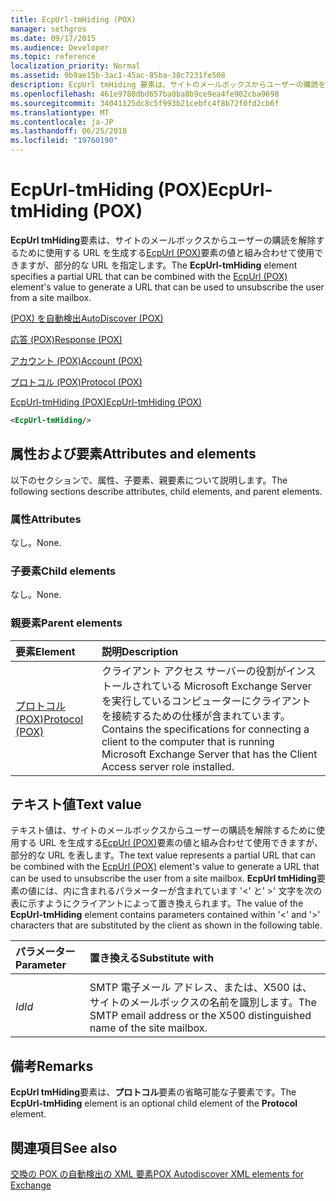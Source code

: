 ```yaml
---
title: EcpUrl-tmHiding (POX)
manager: sethgros
ms.date: 09/17/2015
ms.audience: Developer
ms.topic: reference
localization_priority: Normal
ms.assetid: 9b9ae15b-3ac1-45ac-85ba-38c7231fe508
description: EcpUrl tmHiding 要素は、サイトのメールボックスからユーザーの購読を解除するために使用する URL を生成する EcpUrl (POX) 要素の値と組み合わせて使用できますが、部分的な URL を指定します。
ms.openlocfilehash: 461e9780dbd657ba0ba8b9ce9ea4fe902cba9698
ms.sourcegitcommit: 34041125dc8c5f993b21cebfc4f8b72f0fd2cb6f
ms.translationtype: MT
ms.contentlocale: ja-JP
ms.lasthandoff: 06/25/2018
ms.locfileid: "19760190"
---
```

# <a name="ecpurl-tmhiding-pox"></a><span data-ttu-id="c9a45-103">EcpUrl-tmHiding (POX)</span><span class="sxs-lookup"><span data-stu-id="c9a45-103">EcpUrl-tmHiding (POX)</span></span>

<span data-ttu-id="c9a45-104">**EcpUrl tmHiding**要素は、サイトのメールボックスからユーザーの購読を解除するために使用する URL を生成する[EcpUrl (POX)](ecpurl-pox.md)要素の値と組み合わせて使用できますが、部分的な URL を指定します。</span><span class="sxs-lookup"><span data-stu-id="c9a45-104">The **EcpUrl-tmHiding** element specifies a partial URL that can be combined with the [EcpUrl (POX)](ecpurl-pox.md) element's value to generate a URL that can be used to unsubscribe the user from a site mailbox.</span></span> 
  
[<span data-ttu-id="c9a45-105">(POX) を自動検出</span><span class="sxs-lookup"><span data-stu-id="c9a45-105">AutoDiscover (POX)</span></span>](autodiscover-pox.md)
  
[<span data-ttu-id="c9a45-106">応答 (POX)</span><span class="sxs-lookup"><span data-stu-id="c9a45-106">Response (POX)</span></span>](response-pox.md)
  
[<span data-ttu-id="c9a45-107">アカウント (POX)</span><span class="sxs-lookup"><span data-stu-id="c9a45-107">Account (POX)</span></span>](account-pox.md)
  
[<span data-ttu-id="c9a45-108">プロトコル (POX)</span><span class="sxs-lookup"><span data-stu-id="c9a45-108">Protocol (POX)</span></span>](protocol-pox.md)
  
[<span data-ttu-id="c9a45-109">EcpUrl-tmHiding (POX)</span><span class="sxs-lookup"><span data-stu-id="c9a45-109">EcpUrl-tmHiding (POX)</span></span>](ecpurl-tmhiding-pox.md)
  
```XML
<EcpUrl-tmHiding/>
```

## <a name="attributes-and-elements"></a><span data-ttu-id="c9a45-110">属性および要素</span><span class="sxs-lookup"><span data-stu-id="c9a45-110">Attributes and elements</span></span>

<span data-ttu-id="c9a45-111">以下のセクションで、属性、子要素、親要素について説明します。</span><span class="sxs-lookup"><span data-stu-id="c9a45-111">The following sections describe attributes, child elements, and parent elements.</span></span>
  
### <a name="attributes"></a><span data-ttu-id="c9a45-112">属性</span><span class="sxs-lookup"><span data-stu-id="c9a45-112">Attributes</span></span>

<span data-ttu-id="c9a45-113">なし。</span><span class="sxs-lookup"><span data-stu-id="c9a45-113">None.</span></span>
  
### <a name="child-elements"></a><span data-ttu-id="c9a45-114">子要素</span><span class="sxs-lookup"><span data-stu-id="c9a45-114">Child elements</span></span>

<span data-ttu-id="c9a45-115">なし。</span><span class="sxs-lookup"><span data-stu-id="c9a45-115">None.</span></span>
  
### <a name="parent-elements"></a><span data-ttu-id="c9a45-116">親要素</span><span class="sxs-lookup"><span data-stu-id="c9a45-116">Parent elements</span></span>

|<span data-ttu-id="c9a45-117">**要素**</span><span class="sxs-lookup"><span data-stu-id="c9a45-117">**Element**</span></span>|<span data-ttu-id="c9a45-118">**説明**</span><span class="sxs-lookup"><span data-stu-id="c9a45-118">**Description**</span></span>|
|:-----|:-----|
|[<span data-ttu-id="c9a45-119">プロトコル (POX)</span><span class="sxs-lookup"><span data-stu-id="c9a45-119">Protocol (POX)</span></span>](protocol-pox.md) <br/> |<span data-ttu-id="c9a45-120">クライアント アクセス サーバーの役割がインストールされている Microsoft Exchange Server を実行しているコンピューターにクライアントを接続するための仕様が含まれています。</span><span class="sxs-lookup"><span data-stu-id="c9a45-120">Contains the specifications for connecting a client to the computer that is running Microsoft Exchange Server that has the Client Access server role installed.</span></span>  <br/> |
   
## <a name="text-value"></a><span data-ttu-id="c9a45-121">テキスト値</span><span class="sxs-lookup"><span data-stu-id="c9a45-121">Text value</span></span>

<span data-ttu-id="c9a45-122">テキスト値は、サイトのメールボックスからユーザーの購読を解除するために使用する URL を生成する[EcpUrl (POX)](ecpurl-pox.md)要素の値と組み合わせて使用できますが、部分的な URL を表します。</span><span class="sxs-lookup"><span data-stu-id="c9a45-122">The text value represents a partial URL that can be combined with the [EcpUrl (POX)](ecpurl-pox.md) element's value to generate a URL that can be used to unsubscribe the user from a site mailbox.</span></span> <span data-ttu-id="c9a45-123">**EcpUrl tmHiding**要素の値には、内に含まれるパラメーターが含まれています '<' と' >' 文字を次の表に示すようにクライアントによって置き換えられます。</span><span class="sxs-lookup"><span data-stu-id="c9a45-123">The value of the **EcpUrl-tmHiding** element contains parameters contained within '<' and '>' characters that are substituted by the client as shown in the following table.</span></span> 
  
|<span data-ttu-id="c9a45-124">**パラメーター**</span><span class="sxs-lookup"><span data-stu-id="c9a45-124">**Parameter**</span></span>|<span data-ttu-id="c9a45-125">**置き換える**</span><span class="sxs-lookup"><span data-stu-id="c9a45-125">**Substitute with**</span></span>|
|:-----|:-----|
| <span data-ttu-id="c9a45-126">
  _Id_</span><span class="sxs-lookup"><span data-stu-id="c9a45-126">_Id_</span></span> <br/> |<span data-ttu-id="c9a45-127">SMTP 電子メール アドレス、または、X500 は、サイトのメールボックスの名前を識別します。</span><span class="sxs-lookup"><span data-stu-id="c9a45-127">The SMTP email address or the X500 distinguished name of the site mailbox.</span></span>  <br/> |
   
## <a name="remarks"></a><span data-ttu-id="c9a45-128">備考</span><span class="sxs-lookup"><span data-stu-id="c9a45-128">Remarks</span></span>

<span data-ttu-id="c9a45-129">**EcpUrl tmHiding**要素は、**プロトコル**要素の省略可能な子要素です。</span><span class="sxs-lookup"><span data-stu-id="c9a45-129">The **EcpUrl-tmHiding** element is an optional child element of the **Protocol** element.</span></span> 
  
## <a name="see-also"></a><span data-ttu-id="c9a45-130">関連項目</span><span class="sxs-lookup"><span data-stu-id="c9a45-130">See also</span></span>



[<span data-ttu-id="c9a45-131">交換の POX の自動検出の XML 要素</span><span class="sxs-lookup"><span data-stu-id="c9a45-131">POX Autodiscover XML elements for Exchange</span></span>](pox-autodiscover-xml-elements-for-exchange.md)

